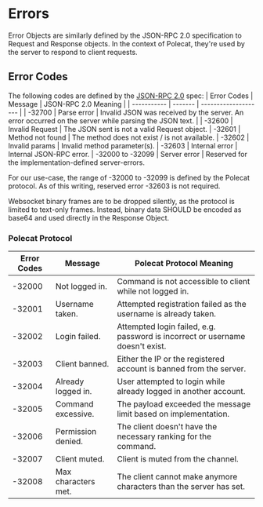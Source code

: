 # Errors
Error Objects are similarly defined by the JSON-RPC 2.0 specification to Request and Response objects. In the context of Polecat, they're used by the server to respond to client requests.

## Error Codes
The following codes are defined by the [JSON-RPC 2.0](http://www.jsonrpc.org/specification) spec:
| Error Codes | Message | JSON-RPC 2.0 Meaning |
| ----------- | ------- | -------------------- |
| -32700      | Parse error | Invalid JSON was received by the server. An error occurred on the server while parsing the JSON text. |
| -32600      | Invalid Request | The JSON sent is not a valid Request object.
| -32601      | Method not found | The method does not exist / is not available.
| -32602      | Invalid params | Invalid method parameter(s).
| -32603      | Internal error | Internal JSON-RPC error.
| -32000 to -32099 | Server error | Reserved for the implementation-defined server-errors.

For our use-case, the range of -32000 to -32099 is defined by the Polecat protocol. As of this writing, reserved error -32603 is not required.

Websocket binary frames are to be dropped silently, as the protocol is limited to text-only frames. Instead, binary data SHOULD be encoded as base64 and used directly in the Response Object.

### Polecat Protocol
| Error Codes | Message | Polecat Protocol Meaning |
| ----------- | ------- | ------------------------ |
| -32000      | Not logged in. | Command is not accessible to client while not logged in.
| -32001      | Username taken. | Attempted registration failed as the username is already taken.
| -32002      | Login failed.   | Attempted login failed, e.g. password is incorrect or username doesn't exist.
| -32003      | Client banned. | Either the IP or the registered account is banned from the server.
| -32004      | Already logged in. | User attempted to login while already logged in another account.
| -32005      | Command excessive. | The payload exceeded the message limit based on implementation.
| -32006      | Permission denied. | The client doesn't have the necessary ranking for the command.
| -32007      | Client muted. | Client is muted from the channel.
| -32008      | Max characters met. | The client cannot make anymore characters than the server has set.